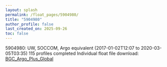 ```yaml
---
layout: splash
permalink: /float_pages/5904980/
title: "5904980"
author_profile: false
last_created_on: 2025-09-26
toc: false
---
```

 
5904980: UW, SOCCOM, Argo equivalent (2017-01-02T12:07 to 2020-03-05T03:35)
115 profiles completed
Individual float file download: [BGC_Argo_Plus_Global](https://ftp.soest.hawaii.edu/bgc_argo_plus/Individual_Floats/outliers_removed/5904980_Sprof_processed.nc)
